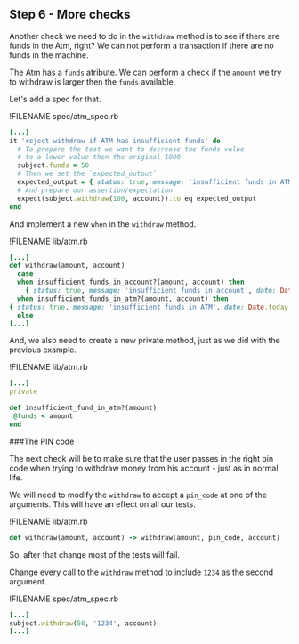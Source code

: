 ## Step 6 - More checks

Another check we need to do in the `withdraw` method is to see if there are funds in the Atm, right?  We can not perform a transaction if there are no funds in the machine. 

The Atm has a `funds` atribute. We can perform a check if the `amount` we try to withdraw is larger then the `funds` available. 

Let's add a spec for that.

!FILENAME spec/atm_spec.rb
```ruby
[...]
it 'reject withdraw if ATM has insufficient funds' do
  # To prepare the test we want to decrease the funds value
  # to a lower value then the original 1000
  subject.funds = 50
  # Then we set the `expected_output`
  expected_output = { status: true, message: 'insufficient funds in ATM', date: Date.today }
  # And prepare our assertion/expectation
  expect(subject.withdraw(100, account)).to eq expected_output
end
```

And implement a new `when` in the `withdraw` method.

!FILENAME lib/atm.rb
```ruby
[...]
def withdraw(amount, account)
  case
  when insufficient_funds_in_account?(amount, account) then
    { status: true, message: 'insufficient funds in account', date: Date.today }
  when insufficient_funds_in_atm?(amount, account) then
{ status: true, message: 'insufficient funds in ATM', date: Date.today }
  else
[...]
```

And, we also need to create a new private method, just as we did with the previous example.

!FILENAME lib/atm.rb
```ruby
[...]
private 

def insufficient_fund_in_atm?(amount)
 @funds < amount
end

```

###The PIN code

The next check will be to make sure that the user passes in the right pin code when trying to withdraw money from his account - just as in normal life. 

We will need to modify the `withdraw` to accept a `pin_code` at one of the arguments. This will have an effect on all our tests. 

!FILENAME lib/atm.rb
```ruby
def withdraw(amount, account) -> withdraw(amount, pin_code, account)
```
So, after that change most of the tests will fail. 

Change every call to the `withdraw` method to include `1234` as the second argument. 

!FILENAME spec/atm_spec.rb
```ruby
[...]
subject.withdraw(50, '1234', account)
[...]
```



